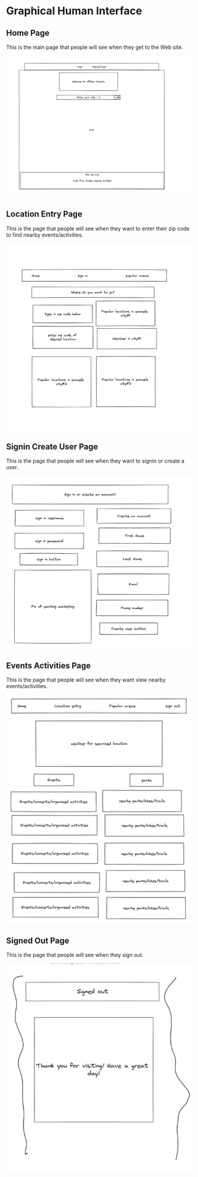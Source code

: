 # Graphical Human Interface


## Home Page

This is the main page that people will see when they
get to the Web site.

![home page](wireframes/main_page.png)

## Location Entry Page

This is the page that people will see when they
want to enter their zip code to find nearby events/activities.

![location entry page](wireframes/location_entry_page.png)

## Signin Create User Page

This is the page that people will see when they
want to signin or create a user.

![Signin Create User Page](wireframes/signin_login_page.png)

## Events Activities Page

This is the page that people will see when they
want view nearby events/activities.

![Events Activities Page](wireframes/events_activities_page.png)

## Signed Out Page

This is the page that people will see when they
sign out.

![Signed Out Page](wireframes/signed_out_page.png)
